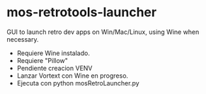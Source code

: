 # mos-retrotools-launcher
GUI to launch retro dev apps on Win/Mac/Linux, using Wine when necessary.

* Requiere Wine instalado.
* Requiere "Pillow"
* Pendiente creacion VENV
* Lanzar Vortext con Wine en progreso.
* Ejecuta con  python mosRetroLauncher.py